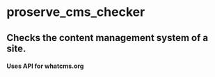 # proserve_cms_checker

## Checks the content management system of a site. 

#### Uses API for whatcms.org

